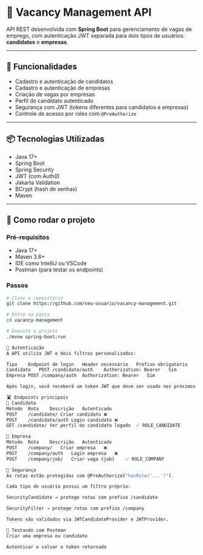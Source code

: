 # 🧾 Vacancy Management API

API REST desenvolvida com **Spring Boot** para gerenciamento de vagas de emprego, com autenticação JWT separada para dois tipos de usuários: **candidatos** e **empresas**.

---

## 📌 Funcionalidades

- Cadastro e autenticação de candidatos
- Cadastro e autenticação de empresas
- Criação de vagas por empresas
- Perfil do candidato autenticado
- Segurança com JWT (tokens diferentes para candidatos e empresas)
- Controle de acesso por roles com `@PreAuthorize`

---

## 📦 Tecnologias Utilizadas

- Java 17+
- Spring Boot
- Spring Security
- JWT (com Auth0)
- Jakarta Validation
- BCrypt (hash de senhas)
- Maven

---

## 🚀 Como rodar o projeto

### Pré-requisitos

- Java 17+
- Maven 3.8+
- IDE como IntelliJ ou VSCode
- Postman (para testar os endpoints)

### Passos

```bash
# Clone o repositório
git clone https://github.com/seu-usuario/vacancy-management.git

# Entre na pasta
cd vacancy-management

# Execute o projeto
./mvnw spring-boot:run

🔑 Autenticação
A API utiliza JWT e dois filtros personalizados:

Tipo	Endpoint de login	Header necessário	Prefixo obrigatório
Candidato	POST /candidate/auth	Authorization: Bearer	Sim
Empresa	POST /company/auth	Authorization: Bearer	Sim

Após login, você receberá um token JWT que deve ser usado nos próximos requests protegidos.

🛣️ Endpoints principais
📍 Candidato
Método	Rota	Descrição	Autenticado
POST	/candidate/	Criar candidato	❌
POST	/candidate/auth	Login candidato	❌
GET	/candidate/	Ver perfil do candidato logado	✅ ROLE_CANDIDATE

📍 Empresa
Método	Rota	Descrição	Autenticado
POST	/company/	Criar empresa	❌
POST	/company/auth	Login empresa	❌
POST	/company/job/	Criar vaga (job)	✅ ROLE_COMPANY

🧠 Segurança
As rotas estão protegidas com @PreAuthorize("hasRole('...')").

Cada tipo de usuário possui um filtro próprio:

SecurityCandidate → protege rotas com prefixo /candidate

SecurityFilter → protege rotas com prefixo /company

Tokens são validados via JWTCandidateProvider e JWTProvider.

🧪 Testando com Postman
Criar uma empresa ou candidato

Autenticar e salvar o token retornado
